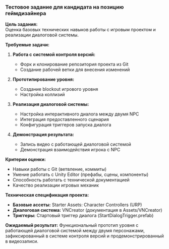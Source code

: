 ### Тестовое задание для кандидата на позицию геймдизайнера

**Цель задания:**  
Оценка базовых технических навыков работы с игровым проектом и реализации диалоговой системы.

**Требуемые задачи:**

1. **Работа с системой контроля версий:**
   - Форк и клонирование репозитория проекта из Git
   - Создание рабочей ветки для внесения изменений

2. **Прототипирование уровня:**
   - Создание blockout игрового уровня
   - Настройка коллизий

3. **Реализация диалоговой системы:**
   - Настройка интерактивного диалога между двумя NPC
   - Интеграция предоставленного сценария
   - Конфигурация триггеров запуска диалога

4. **Демонстрация результата:**
   - Запись видео с работающей диалоговой системой
   - Демонстрация взаимодействия игрока с NPC

**Критерии оценки:**

- Навыки работы с Git (ветвление, коммиты)
- Умение работать с Unity Editor (префабы, сцены, компоненты)
- Способность работать с технической документацией
- Качество реализации игровых механик

**Техническая спецификация проекта:**

- **Базовые ассеты:** Starter Assets: Character Controllers (URP)
- **Диалоговая система:** VNCreator (документация в Assets/VNCreator)
- **Триггеры:** Стартовый триггер диалога (StartDialogTrigger.prefab)

**Ожидаемый результат:**
Функциональный прототип уровня с работающей диалоговой системой между двумя персонажами, зафиксированный в системе контроля версий и продемонстрированный в видеозаписи.